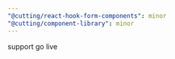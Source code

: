 ```yaml
---
"@cutting/react-hook-form-components": minor
"@cutting/component-library": minor
---
```


support go live
